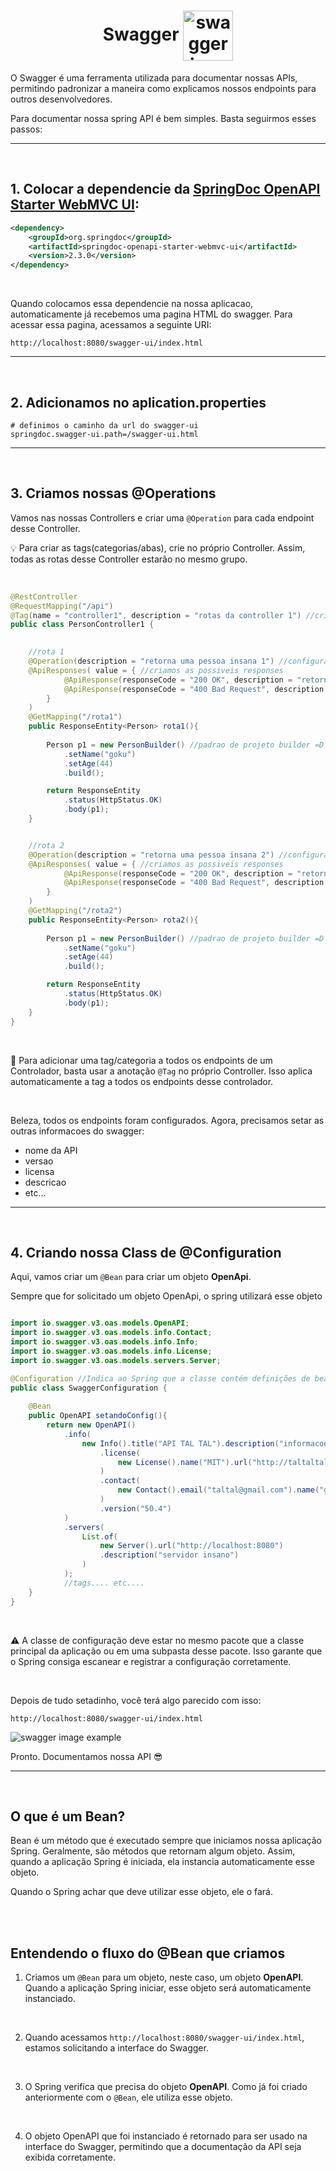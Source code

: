 <h1 align="center">
    <span>Swagger</span>
    <img src="https://help.apiary.io/images/swagger-logo.png" alt="swagger icon" align="center" width="80px">
</h1>

O Swagger é uma ferramenta utilizada para documentar nossas APIs, permitindo padronizar a maneira como explicamos nossos endpoints para outros desenvolvedores.

Para documentar nossa spring API é bem simples. Basta seguirmos esses passos:

<hr>
<br>

## 1. Colocar a dependencie da [SpringDoc OpenAPI Starter WebMVC UI](https://mvnrepository.com/artifact/org.springdoc/springdoc-openapi-starter-webmvc-ui):


```xml
<dependency>
    <groupId>org.springdoc</groupId>
    <artifactId>springdoc-openapi-starter-webmvc-ui</artifactId>
    <version>2.3.0</version>
</dependency>
```
    
<br>

Quando colocamos essa dependencie na nossa aplicacao, automaticamente já recebemos uma pagina HTML do swagger. Para acessar essa pagina, acessamos a seguinte URI:

`http://localhost:8080/swagger-ui/index.html`

<hr>
<br>

## 2. Adicionamos no aplication.properties

```properties
# definimos o caminho da url do swagger-ui
springdoc.swagger-ui.path=/swagger-ui.html
```

<hr>
<br>

## 3. Criamos nossas @Operations

Vamos nas nossas Controllers e criar uma `@Operation` para cada endpoint desse Controller.

💡 Para criar as tags(categorias/abas), crie no próprio Controller. Assim, todas as rotas desse Controller estarão no mesmo grupo.

<br>

```java
@RestController
@RequestMapping("/api")
@Tag(name = "controller1", description = "rotas da controller 1") //criamos uma categoria/aba para as rotas dessa Controller. Todas as rotas estarão no mesmo "grupo" lá no swagger
public class PersonController1 {
    

    //rota 1
    @Operation(description = "retorna uma pessoa insana 1") //configuramos esse endpoint lá no swagger
    @ApiResponses( value = { //criamos as possiveis responses
            @ApiResponse(responseCode = "200 OK", description = "retorna uma pessoa insana com sucesso"),
            @ApiResponse(responseCode = "400 Bad Request", description = "fez algo errado")
        }
    )
    @GetMapping("/rota1")
    public ResponseEntity<Person> rota1(){
        
        Person p1 = new PersonBuilder() //padrao de projeto builder =D
            .setName("goku")
            .setAge(44)
            .build(); 

        return ResponseEntity
            .status(HttpStatus.OK)
            .body(p1);
    }


    //rota 2
    @Operation(description = "retorna uma pessoa insana 2") //configuramos esse endpoint lá no swagger
    @ApiResponses( value = { //criamos as possiveis responses
            @ApiResponse(responseCode = "200 OK", description = "retorna uma pessoa insana com sucesso"),
            @ApiResponse(responseCode = "400 Bad Request", description = "fez algo errado")
        }
    )
    @GetMapping("/rota2")
    public ResponseEntity<Person> rota2(){
        
        Person p1 = new PersonBuilder() //padrao de projeto builder =D
            .setName("goku")
            .setAge(44)
            .build(); 

        return ResponseEntity
            .status(HttpStatus.OK)
            .body(p1);
    }
}
```

<br>

📖 Para adicionar uma tag/categoria a todos os endpoints de um Controlador, basta usar a anotação `@Tag` no próprio Controller. Isso aplica automaticamente a tag a todos os endpoints desse controlador.

<br>

Beleza, todos os endpoints foram configurados. Agora, precisamos setar as outras informacoes do swagger:

- nome da API
- versao
- licensa
- descricao
- etc...

<hr>
<br>

## 4. Criando nossa Class de @Configuration

Aqui, vamos criar um `@Bean` para criar um objeto **OpenApi**.

Sempre que for solicitado um objeto OpenApi, o spring utilizará esse objeto

```java

import io.swagger.v3.oas.models.OpenAPI;
import io.swagger.v3.oas.models.info.Contact;
import io.swagger.v3.oas.models.info.Info;
import io.swagger.v3.oas.models.info.License;
import io.swagger.v3.oas.models.servers.Server;

@Configuration //Indica ao Spring que a classe contém definições de beans.
public class SwaggerConfiguration {
    
    @Bean
    public OpenAPI setandoConfig(){
        return new OpenAPI()
            .info(
                new Info().title("API TAL TAL").description("informacoes tal tal tal")
                    .license(
                        new License().name("MIT").url("http://taltaltal.com.br")
                    )
                    .contact(
                        new Contact().email("taltal@gmail.com").name("gabriel")
                    )
                    .version("50.4")
            )
            .servers(
                List.of(
                    new Server().url("http://localhost:8080")
                    .description("servidor insano")
                )
            );
            //tags.... etc....
    }
}
```

<br>

⚠️ A classe de configuração deve estar no mesmo pacote que a classe principal da aplicação ou em uma subpasta desse pacote. Isso garante que o Spring consiga escanear e registrar a configuração corretamente.

<br>

Depois de tudo setadinho, você terá algo parecido com isso:

`http://localhost:8080/swagger-ui/index.html`

![swagger image example](./imgs/swagger_image_example.png)

Pronto. Documentamos nossa API 😎

<hr>
<br>

## O que é um Bean?

Bean é um método que é executado sempre que iniciamos nossa aplicação Spring. Geralmente, são métodos que retornam algum objeto. Assim, quando a aplicação Spring é iniciada, ela instancia automaticamente esse objeto.

Quando o Spring achar que deve utilizar esse objeto, ele o fará.

<br>
<br>

## Entendendo o fluxo do @Bean que criamos

1. Criamos um `@Bean` para um objeto, neste caso, um objeto **OpenAPI**. Quando a aplicação Spring iniciar, esse objeto será automaticamente instanciado.

<br>

2. Quando acessamos `http://localhost:8080/swagger-ui/index.html`, estamos solicitando a interface do Swagger.

<br>

3. O Spring verifica que precisa do objeto **OpenAPI**. Como já foi criado anteriormente com o `@Bean`, ele utiliza esse objeto.

<br>

4. O objeto OpenAPI que foi instanciado é retornado para ser usado na interface do Swagger, permitindo que a documentação da API seja exibida corretamente.